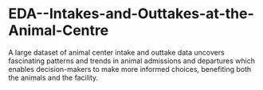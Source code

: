 # EDA--Intakes-and-Outtakes-at-the-Animal-Centre

A large dataset of animal center intake and outtake data uncovers fascinating patterns and trends in animal
admissions and departures which enables decision-makers to make more informed choices, benefiting both the
animals and the facility.
